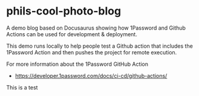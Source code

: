 # phils-cool-photo-blog
A demo blog based on Docusaurus showing how 1Password and Github Actions can be used for development &amp; deployment.


This demo runs locally to help people test a Github action that includes the 1Password Action and then pushes the project for remote execution.

For more information about the 1Password GitHub Action
- https://developer.1password.com/docs/ci-cd/github-actions/

This is a test
